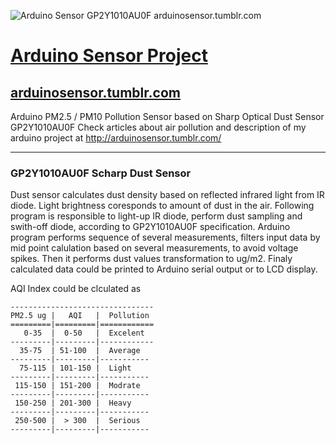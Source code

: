 ![Arduino Sensor GP2Y1010AU0F arduinosensor.tumblr.com](https://upload.wikimedia.org/wikipedia/commons/thumb/8/87/Arduino_Logo.svg/320px-Arduino_Logo.svg.png)
# [Arduino Sensor Project](http://arduinosensor.tumblr.com)
## [arduinosensor.tumblr.com](http://arduinosensor.tumblr.com)

Arduino PM2.5 / PM10 Pollution Sensor based on Sharp Optical Dust Sensor GP2Y1010AU0F Check articles about air pollution and description of my arduino project at http://arduinosensor.tumblr.com/

***

### GP2Y1010AU0F Scharp Dust Sensor

Dust sensor calculates dust density based on reflected 
infrared light from IR diode. Light brightness coresponds 
to amount of dust in the air. Following program is responsible
to light-up IR diode, perform dust sampling and swith-off diode,
according to GP2Y1010AU0F specification. 
Arduino program performs sequence of several measurements, 
filters input data by mid point calulation based on several 
measurements, to avoid voltage spikes. Then it performs dust 
values transformation to ug/m2. Finaly calculated data could 
be printed to Arduino serial output or to LCD display.


AQI Index could be clculated as

    --------------------------------
    PM2.5 ug |   AQI   |  Pollution
    =========|=========|============
       0-35  |  0-50   |  Excelent
    ---------|---------|------------
      35-75  | 51-100  |  Average
    ---------|---------|-----------
      75-115 | 101-150 |  Light
    ---------|---------|-----------
     115-150 | 151-200 |  Modrate
    ---------|---------|-----------
     150-250 | 201-300 |  Heavy
    ---------|---------|-----------
     250-500 |  > 300  |  Serious
    ---------|---------|-----------
